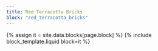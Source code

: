 ```yaml
---
title: Red Terracotta Bricks
block: "red_terracotta_bricks"
---
```


{% assign it = site.data.blocks[page.block] %}
{% include block_template.liquid block=it %}

